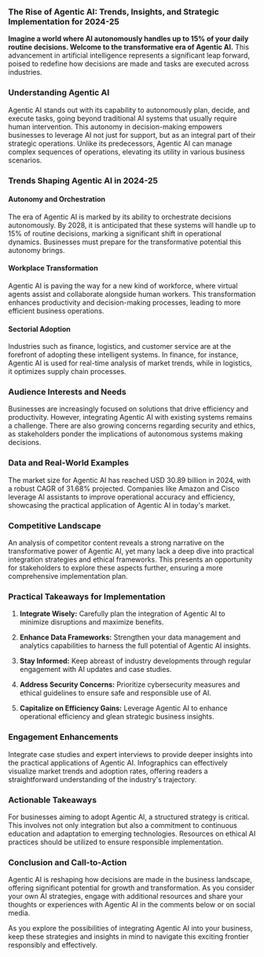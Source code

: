 ### The Rise of Agentic AI: Trends, Insights, and Strategic Implementation for 2024-25

**Imagine a world where AI autonomously handles up to 15% of your daily routine decisions. Welcome to the transformative era of Agentic AI.** This advancement in artificial intelligence represents a significant leap forward, poised to redefine how decisions are made and tasks are executed across industries.

### Understanding Agentic AI

Agentic AI stands out with its capability to autonomously plan, decide, and execute tasks, going beyond traditional AI systems that usually require human intervention. This autonomy in decision-making empowers businesses to leverage AI not just for support, but as an integral part of their strategic operations. Unlike its predecessors, Agentic AI can manage complex sequences of operations, elevating its utility in various business scenarios.

### Trends Shaping Agentic AI in 2024-25

#### Autonomy and Orchestration

The era of Agentic AI is marked by its ability to orchestrate decisions autonomously. By 2028, it is anticipated that these systems will handle up to 15% of routine decisions, marking a significant shift in operational dynamics. Businesses must prepare for the transformative potential this autonomy brings.

#### Workplace Transformation

Agentic AI is paving the way for a new kind of workforce, where virtual agents assist and collaborate alongside human workers. This transformation enhances productivity and decision-making processes, leading to more efficient business operations.

#### Sectorial Adoption

Industries such as finance, logistics, and customer service are at the forefront of adopting these intelligent systems. In finance, for instance, Agentic AI is used for real-time analysis of market trends, while in logistics, it optimizes supply chain processes.

### Audience Interests and Needs

Businesses are increasingly focused on solutions that drive efficiency and productivity. However, integrating Agentic AI with existing systems remains a challenge. There are also growing concerns regarding security and ethics, as stakeholders ponder the implications of autonomous systems making decisions.

### Data and Real-World Examples

The market size for Agentic AI has reached USD 30.89 billion in 2024, with a robust CAGR of 31.68% projected. Companies like Amazon and Cisco leverage AI assistants to improve operational accuracy and efficiency, showcasing the practical application of Agentic AI in today's market.

### Competitive Landscape

An analysis of competitor content reveals a strong narrative on the transformative power of Agentic AI, yet many lack a deep dive into practical integration strategies and ethical frameworks. This presents an opportunity for stakeholders to explore these aspects further, ensuring a more comprehensive implementation plan.

### Practical Takeaways for Implementation

1. **Integrate Wisely:** Carefully plan the integration of Agentic AI to minimize disruptions and maximize benefits.

2. **Enhance Data Frameworks:** Strengthen your data management and analytics capabilities to harness the full potential of Agentic AI insights.

3. **Stay Informed:** Keep abreast of industry developments through regular engagement with AI updates and case studies.

4. **Address Security Concerns:** Prioritize cybersecurity measures and ethical guidelines to ensure safe and responsible use of AI.

5. **Capitalize on Efficiency Gains:** Leverage Agentic AI to enhance operational efficiency and glean strategic business insights.

### Engagement Enhancements

Integrate case studies and expert interviews to provide deeper insights into the practical applications of Agentic AI. Infographics can effectively visualize market trends and adoption rates, offering readers a straightforward understanding of the industry's trajectory.

### Actionable Takeaways

For businesses aiming to adopt Agentic AI, a structured strategy is critical. This involves not only integration but also a commitment to continuous education and adaptation to emerging technologies. Resources on ethical AI practices should be utilized to ensure responsible implementation.

### Conclusion and Call-to-Action

Agentic AI is reshaping how decisions are made in the business landscape, offering significant potential for growth and transformation. As you consider your own AI strategies, engage with additional resources and share your thoughts or experiences with Agentic AI in the comments below or on social media.

As you explore the possibilities of integrating Agentic AI into your business, keep these strategies and insights in mind to navigate this exciting frontier responsibly and effectively.
